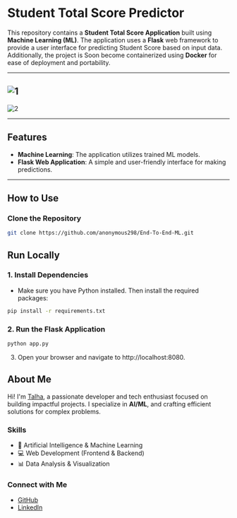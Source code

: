 # Student Total Score Predictor

This repository contains a **Student Total Score Application** built using **Machine Learning (ML)**. The application uses a **Flask** web framework to provide a user interface for predicting Student Score based on input data. Additionally, the project is Soon become containerized using **Docker** for ease of deployment and portability.

---

![1](https://github.com/user-attachments/assets/ee93659d-0105-449c-9c82-8502ad53517b)
---
![2](https://github.com/user-attachments/assets/40d94d02-1d89-4de4-a5ac-c7504038bb9b)

---

## Features
- **Machine Learning**: The application utilizes trained ML models.
- **Flask Web Application**: A simple and user-friendly interface for making predictions.

---

## How to Use

### **Clone the Repository**
```bash
git clone https://github.com/anonymous298/End-To-End-ML.git
```

## Run Locally

### 1. Install Dependencies
- Make sure you have Python installed. Then install the required packages:
```bash
pip install -r requirements.txt
```

### 2. Run the Flask Application
```bash
python app.py
```
3. Open your browser and navigate to http://localhost:8080.

## **About Me**  

Hi! I'm [Talha](https://github.com/anonymous298), a passionate developer and tech enthusiast focused on building impactful projects. I specialize in **AI/ML**, and crafting efficient solutions for complex problems.  

### **Skills**  
- 🧠 Artificial Intelligence & Machine Learning  
- 💻 Web Development (Frontend & Backend)  
- 📊 Data Analysis & Visualization  

### **Connect with Me**  
- [GitHub](https://github.com/anonymous298)  
- [LinkedIn](https://linkedin.com/in/muhmmad-talha937/)
